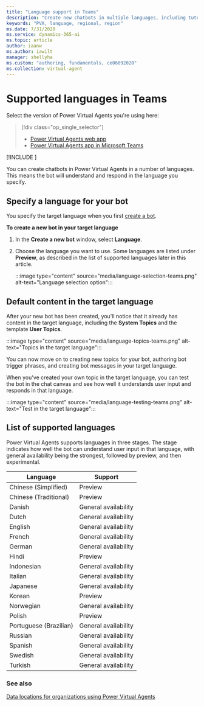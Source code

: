 ```yaml
---
title: "Language support in Teams"
description: "Create new chatbots in multiple languages, including tutorial and system topics."
keywords: "PVA, language, regional, region"
ms.date: 7/31/2020
ms.service: dynamics-365-ai
ms.topic: article
author: iaanw
ms.author: iawilt
manager: shellyha
ms.custom: "authoring, fundamentals, ce06092020"
ms.collection: virtual-agent
---
```



# Supported languages in Teams

Select the version of Power Virtual Agents you're using here:

> [!div class="op_single_selector"]
> - [Power Virtual Agents web app](../authoring-language-support.md)
> - [Power Virtual Agents app in Microsoft Teams](authoring-language-support-teams.md)

[!INCLUDE [](includes/cc-beta-prerelease-disclaimer-teams.md)]

You can create chatbots in Power Virtual Agents in a number of languages. This means the bot will understand and respond in the language you specify.

## Specify a language for your bot

You specify the target language when you first [create a bot](authoring-first-bot-teams.md).

**To create a new bot in your target language**

1. In the **Create a new bot** window, select **Language**.

2. Choose the language you want to use. Some languages are listed under **Preview**, as described in the list of supported languages later in this article.


    :::image type="content" source="media/language-selection-teams.png" alt-text="Language selection option":::

## Default content in the target language

After your new bot has been created, you'll notice that it already has content in the target language, including the **System Topics** and the template **User Topics**.


:::image type="content" source="media/language-topics-teams.png" alt-text="Topics in the target language":::

You can now move on to creating new topics for your bot, authoring bot trigger phrases, and creating bot messages in your target language.

When you've created your own topic in the target language, you can test the bot in the chat canvas and see how well it understands user input and responds in that language.


:::image type="content" source="media/language-testing-teams.png" alt-text="Test in the target language":::

## List of supported languages

Power Virtual Agents supports languages in three stages. The stage indicates how well the bot can understand user input in that language, with general availability being the strongest, followed by preview, and then experimental.

| Language | Support |
| ---- | -----------|  
|Chinese (Simplified)        | Preview |
|Chinese (Traditional)       | Preview |
|Danish                      | General availability |
|Dutch                       | General availability |
|English                     | General availability |
|French                      | General availability |
|German                      | General availability |
|Hindi                       | Preview |
|Indonesian                  | General availability |
|Italian                     | General availability |
|Japanese                    | General availability |
|Korean                      | Preview |
|Norwegian                   | General availability |
|Polish                      | Preview |
|Portuguese (Brazilian)      | General availability |
|Russian                     | General availability |
|Spanish                     | General availability |
|Swedish                     | General availability |
|Turkish                     | General availability |

### See also

[Data locations for organizations using Power Virtual Agents](data-location-teams.md)
